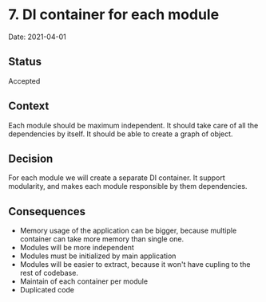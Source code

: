 # 7. DI container for each module

Date: 2021-04-01

## Status

Accepted

## Context

Each module should be maximum independent. It should take care of all the dependencies by itself. It should be able to create a graph of object.

## Decision

For each module we will create a separate DI container. It support modularity, and makes each module responsible by them dependencies.

## Consequences

- Memory usage of the application can be bigger, because multiple container can take more memory than single one.
- Modules will be more independent
- Modules must be initialized by main application
- Modules will be easier to extract, because it won't have cupling to the rest of codebase.
- Maintain of each container per module
- Duplicated code